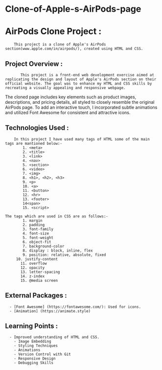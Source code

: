 # Clone-of-Apple-s-AirPods-page


# AirPods Clone Project :
		This project is a clone of Apple's AirPods section(www.apple.com/in/airpods/), created using HTML and CSS.

## Project Overview :
		   This project is a front-end web development exercise aimed at replicating the design and layout of Apple's AirPods section on their official website. The goal was to enhance my HTML and CSS skills by recreating a visually appealing and responsive webpage.

   The cloned page includes key elements such as product images, descriptions, and pricing details, all styled to closely resemble the original AirPods page. To add an interactive touch, I incorporated subtle animations and utilized Font Awesome for consistent and attractive icons.

## Technologies Used :
	    In this project I have used many tags of HTML some of the main tags are mantioned below:- 
		    1. <meta>
		    2. <title>
		    3. <link> 
		    4. <nav>
		    5. <section> 
		    6. <video>
		    7. <img>
		    8. <h1>, <h2>, <h3>
		    9. <p>
		    10. <a>
		    11. <button>
		    12. <hr>
		    13. <footer>
		    14<span>
		    15. <script>

    The tags which are used in CSS are as follows:-
		    1. margin
		    2. padding
		    3. font-family
		    4. font-size
		    5. font-weight
		    6. object-fit
		    7. background-color
		    8. display : block, inline, flex
		    9. position: relative, absolute, fixed
	  	 10. justify-content
		   11. overflow
		   12. opacity
		   13. letter-spacing
		   14. z-index
		   15. @media screen	

## External Packages :
      - [Font Awesome] (https://fontawesome.com/): Used for icons.
      - [Animation] (https://animate.style)

## Learning Points :
      - Improved understanding of HTML and CSS.
    	- Image Embedding
    	- Styling Techniques
    	- Animations
    	- Version Control with Git
    	- Responsive Design
    	- Debugging Skills

